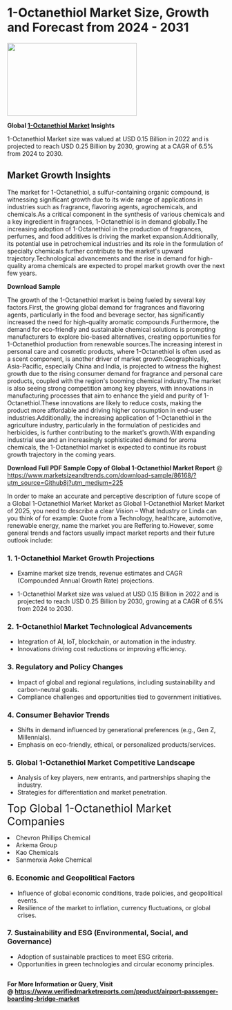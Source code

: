 <H1>1-Octanethiol Market Size, Growth and Forecast from 2024 - 2031</H1><img class="aligncenter size-medium wp-image-584254" src="https://thirdeyenews.in/wp-content/uploads/2024/09/Global-Market-Research-300x168.jpeg" alt="" width="300" height="168" /><p><strong>Global&nbsp;<a href="https://www.marketsizeandtrends.com/download-sample/86168/?utm_source=Github8j?utm_medium=225">1-Octanethiol Market</a> Insights</strong></p><p>1-Octanethiol Market size was valued at USD 0.15 Billion in 2022 and is projected to reach USD 0.25 Billion by 2030, growing at a CAGR of 6.5% from 2024 to 2030.</p><p><h2>Market Growth Insights</h2> <p>The market for 1-Octanethiol, a sulfur-containing organic compound, is witnessing significant growth due to its wide range of applications in industries such as fragrance, flavoring agents, agrochemicals, and chemicals.As a critical component in the synthesis of various chemicals and a key ingredient in fragrances, 1-Octanethiol is in demand globally.The increasing adoption of 1-Octanethiol in the production of fragrances, perfumes, and food additives is driving the market expansion.Additionally, its potential use in petrochemical industries and its role in the formulation of specialty chemicals further contribute to the market's upward trajectory.Technological advancements and the rise in demand for high-quality aroma chemicals are expected to propel market growth over the next few years.</p> <p><strong>Download Sample</strong></p> <p>The growth of the 1-Octanethiol market is being fueled by several key factors.First, the growing global demand for fragrances and flavoring agents, particularly in the food and beverage sector, has significantly increased the need for high-quality aromatic compounds.Furthermore, the demand for eco-friendly and sustainable chemical solutions is prompting manufacturers to explore bio-based alternatives, creating opportunities for 1-Octanethiol production from renewable sources.The increasing interest in personal care and cosmetic products, where 1-Octanethiol is often used as a scent component, is another driver of market growth.Geographically, Asia-Pacific, especially China and India, is projected to witness the highest growth due to the rising consumer demand for fragrance and personal care products, coupled with the region's booming chemical industry.The market is also seeing strong competition among key players, with innovations in manufacturing processes that aim to enhance the yield and purity of 1-Octanethiol.These innovations are likely to reduce costs, making the product more affordable and driving higher consumption in end-user industries.Additionally, the increasing application of 1-Octanethiol in the agriculture industry, particularly in the formulation of pesticides and herbicides, is further contributing to the market's growth.With expanding industrial use and an increasingly sophisticated demand for aroma chemicals, the 1-Octanethiol market is expected to continue its robust growth trajectory in the coming years.</p> <p><span class=""><strong>Download Full PDF Sample Copy of Global 1-Octanethiol Market Report</strong> @ <a href="https://www.marketsizeandtrends.com/download-sample/86168/?utm_source=Github8j?utm_medium=225" target="_blank">https://www.marketsizeandtrends.com/download-sample/86168/?utm_source=Github8j?utm_medium=225</a></span></p><p>In order to make an accurate and perceptive description of future scope of a Global&nbsp;1-Octanethiol Market Market as Global&nbsp;1-Octanethiol Market Market of 2025, you need to describe a clear Vision &ndash; What Industry or Linda can you think of for example: Quote from a Technology, healthcare, automotive, renewable energy, name the market you are Reffering to.However, some general trends and factors usually impact market reports and their future outlook include:</p><h3>1.&nbsp;<strong>1-Octanethiol Market Growth Projections</strong></h3><ul><li>Examine market size trends, revenue estimates and CAGR (Compounded Annual Growth Rate) projections.</li><li><p>1-Octanethiol Market size was valued at USD 0.15 Billion in 2022 and is projected to reach USD 0.25 Billion by 2030, growing at a CAGR of 6.5% from 2024 to 2030.</p></li></ul><h3>2.&nbsp;<strong>1-Octanethiol Market Technological Advancements</strong></h3><ul><li>Integration of AI, IoT, blockchain, or automation in the industry.</li><li>Innovations driving cost reductions or improving efficiency.</li></ul><h3>3.&nbsp;<strong>Regulatory and Policy Changes</strong></h3><ul><li>Impact of global and regional regulations, including sustainability and carbon-neutral goals.</li><li>Compliance challenges and opportunities tied to government initiatives.</li></ul><h3>4.&nbsp;<strong>Consumer Behavior Trends</strong></h3><ul><li>Shifts in demand influenced by generational preferences (e.g., Gen Z, Millennials).</li><li>Emphasis on eco-friendly, ethical, or personalized products/services.</li></ul><h3>5.&nbsp;<strong>Global 1-Octanethiol Market Competitive Landscape</strong></h3><ul><li>Analysis of key players, new entrants, and partnerships shaping the industry.</li><li>Strategies for differentiation and market penetration.</li></ul><p data-pm-slice="1 1 []"><span style="color: inherit; font-family: inherit; font-size: 25px;">Top Global 1-Octanethiol Market Companies</span></p><div class="" data-test-id=""><p><li>Chevron Phillips Chemical</li><li> Arkema Group</li><li> Kao Chemicals</li><li> Sanmenxia Aoke Chemical</li></p></div><h3>6.&nbsp;<strong>Economic and Geopolitical Factors</strong></h3><ul><li>Influence of global economic conditions, trade policies, and geopolitical events.</li><li>Resilience of the market to inflation, currency fluctuations, or global crises.</li></ul><h3>7.&nbsp;<strong>Sustainability and ESG (Environmental, Social, and Governance)</strong></h3><ul><li>Adoption of sustainable practices to meet ESG criteria.</li><li>Opportunities in green technologies and circular economy principles.</li></ul><h2><strong style="font-size: 14px;">For More Information or Query, Visit @&nbsp;</strong><a style="background-color: #ffffff; font-size: 14px;" href="https://www.marketsizeandtrends.com/report/1-octanethiol-market/" target="_blank">https://www.verifiedmarketreports.com/product/airport-passenger-boarding-bridge-market</a></h2>
